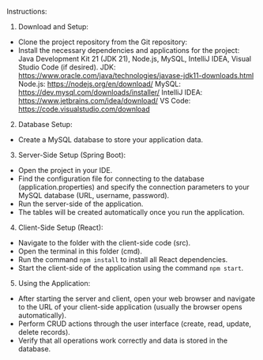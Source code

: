 Instructions:
1. Download and Setup:
- Clone the project repository from the Git repository:
- Install the necessary dependencies and applications for the project: Java Development Kit 21 (JDK 21), Node.js, MySQL, IntelliJ IDEA, Visual Studio Code (if desired).
  JDK: https://www.oracle.com/java/technologies/javase-jdk11-downloads.html
  Node.js: https://nodejs.org/en/download/
  MySQL: https://dev.mysql.com/downloads/installer/
  IntelliJ IDEA: https://www.jetbrains.com/idea/download/
  VS Code: https://code.visualstudio.com/download

2. Database Setup:
- Create a MySQL database to store your application data.

3. Server-Side Setup (Spring Boot):
- Open the project in your IDE.
- Find the configuration file for connecting to the database (application.properties) and specify the connection parameters to your MySQL database (URL, username, password).
- Run the server-side of the application.
- The tables will be created automatically once you run the application.

4. Client-Side Setup (React):
- Navigate to the folder with the client-side code (src).
- Open the terminal in this folder (cmd).
- Run the command `npm install` to install all React dependencies.
- Start the client-side of the application using the command `npm start`.

5. Using the Application:
- After starting the server and client, open your web browser and navigate to the URL of your client-side application (usually the browser opens automatically).
- Perform CRUD actions through the user interface (create, read, update, delete records).
- Verify that all operations work correctly and data is stored in the database.
